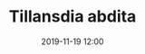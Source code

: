 ---
number: 7
name: abdita (brachycaulos)
title: Tillansdia abdita
price: 6
categories: bloom
date: 2019-11-19 12:00
---